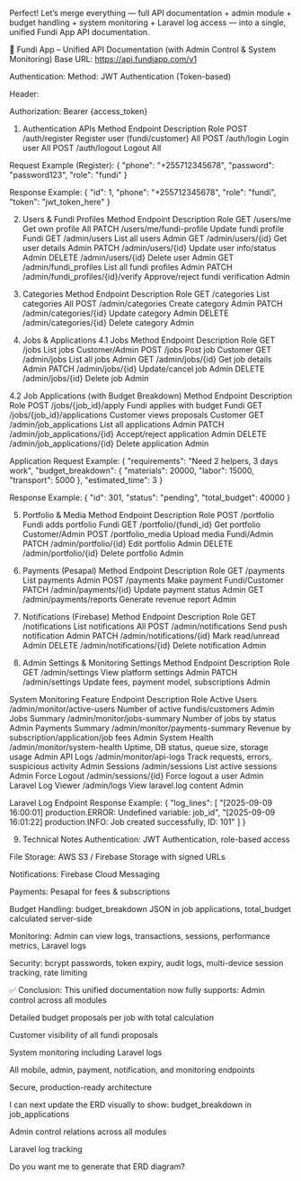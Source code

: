 Perfect! Let’s merge everything — full API documentation + admin module + budget handling + system monitoring + Laravel log access — into a single, unified Fundi App API documentation.

📘 Fundi App – Unified API Documentation (with Admin Control & System Monitoring)
Base URL:
https://api.fundiapp.com/v1

Authentication:
Method: JWT Authentication (Token-based)


Header:


Authorization: Bearer {access_token}


1. Authentication APIs
Method
Endpoint
Description
Role
POST
/auth/register
Register user (fundi/customer)
All
POST
/auth/login
Login user
All
POST
/auth/logout
Logout
All

Request Example (Register):
{
  "phone": "+255712345678",
  "password": "password123",
  "role": "fundi"
}

Response Example:
{
  "id": 1,
  "phone": "+255712345678",
  "role": "fundi",
  "token": "jwt_token_here"
}


2. Users & Fundi Profiles
Method
Endpoint
Description
Role
GET
/users/me
Get own profile
All
PATCH
/users/me/fundi-profile
Update fundi profile
Fundi
GET
/admin/users
List all users
Admin
GET
/admin/users/{id}
Get user details
Admin
PATCH
/admin/users/{id}
Update user info/status
Admin
DELETE
/admin/users/{id}
Delete user
Admin
GET
/admin/fundi_profiles
List all fundi profiles
Admin
PATCH
/admin/fundi_profiles/{id}/verify
Approve/reject fundi verification
Admin


3. Categories
Method
Endpoint
Description
Role
GET
/categories
List categories
All
POST
/admin/categories
Create category
Admin
PATCH
/admin/categories/{id}
Update category
Admin
DELETE
/admin/categories/{id}
Delete category
Admin


4. Jobs & Applications
4.1 Jobs
Method
Endpoint
Description
Role
GET
/jobs
List jobs
Customer/Admin
POST
/jobs
Post job
Customer
GET
/admin/jobs
List all jobs
Admin
GET
/admin/jobs/{id}
Get job details
Admin
PATCH
/admin/jobs/{id}
Update/cancel job
Admin
DELETE
/admin/jobs/{id}
Delete job
Admin

4.2 Job Applications (with Budget Breakdown)
Method
Endpoint
Description
Role
POST
/jobs/{job_id}/apply
Fundi applies with budget
Fundi
GET
/jobs/{job_id}/applications
Customer views proposals
Customer
GET
/admin/job_applications
List all applications
Admin
PATCH
/admin/job_applications/{id}
Accept/reject application
Admin
DELETE
/admin/job_applications/{id}
Delete application
Admin

Application Request Example:
{
  "requirements": "Need 2 helpers, 3 days work",
  "budget_breakdown": {
    "materials": 20000,
    "labor": 15000,
    "transport": 5000
  },
  "estimated_time": 3
}

Response Example:
{
  "id": 301,
  "status": "pending",
  "total_budget": 40000
}


5. Portfolio & Media
Method
Endpoint
Description
Role
POST
/portfolio
Fundi adds portfolio
Fundi
GET
/portfolio/{fundi_id}
Get portfolio
Customer/Admin
POST
/portfolio_media
Upload media
Fundi/Admin
PATCH
/admin/portfolio/{id}
Edit portfolio
Admin
DELETE
/admin/portfolio/{id}
Delete portfolio
Admin


6. Payments (Pesapal)
Method
Endpoint
Description
Role
GET
/payments
List payments
Admin
POST
/payments
Make payment
Fundi/Customer
PATCH
/admin/payments/{id}
Update payment status
Admin
GET
/admin/payments/reports
Generate revenue report
Admin


7. Notifications (Firebase)
Method
Endpoint
Description
Role
GET
/notifications
List notifications
All
POST
/admin/notifications
Send push notification
Admin
PATCH
/admin/notifications/{id}
Mark read/unread
Admin
DELETE
/admin/notifications/{id}
Delete notification
Admin


8. Admin Settings & Monitoring
Settings
Method
Endpoint
Description
Role
GET
/admin/settings
View platform settings
Admin
PATCH
/admin/settings
Update fees, payment model, subscriptions
Admin

System Monitoring
Feature
Endpoint
Description
Role
Active Users
/admin/monitor/active-users
Number of active fundis/customers
Admin
Jobs Summary
/admin/monitor/jobs-summary
Number of jobs by status
Admin
Payments Summary
/admin/monitor/payments-summary
Revenue by subscription/application/job fees
Admin
System Health
/admin/monitor/system-health
Uptime, DB status, queue size, storage usage
Admin
API Logs
/admin/monitor/api-logs
Track requests, errors, suspicious activity
Admin
Sessions
/admin/sessions
List active sessions
Admin
Force Logout
/admin/sessions/{id}
Force logout a user
Admin
Laravel Log Viewer
/admin/logs
View laravel.log content
Admin

Laravel Log Endpoint Response Example:
{
  "log_lines": [
    "[2025-09-09 16:00:01] production.ERROR: Undefined variable: job_id",
    "[2025-09-09 16:01:22] production.INFO: Job created successfully, ID: 101"
  ]
}


9. Technical Notes
Authentication: JWT Authentication, role-based access


File Storage: AWS S3 / Firebase Storage with signed URLs


Notifications: Firebase Cloud Messaging


Payments: Pesapal for fees & subscriptions


Budget Handling: budget_breakdown JSON in job applications, total_budget calculated server-side


Monitoring: Admin can view logs, transactions, sessions, performance metrics, Laravel logs


Security: bcrypt passwords, token expiry, audit logs, multi-device session tracking, rate limiting



✅ Conclusion:
 This unified documentation now fully supports:
Admin control across all modules


Detailed budget proposals per job with total calculation


Customer visibility of all fundi proposals


System monitoring including Laravel logs


All mobile, admin, payment, notification, and monitoring endpoints


Secure, production-ready architecture



I can next update the ERD visually to show:
budget_breakdown in job_applications


Admin control relations across all modules


Laravel log tracking


Do you want me to generate that ERD diagram?

